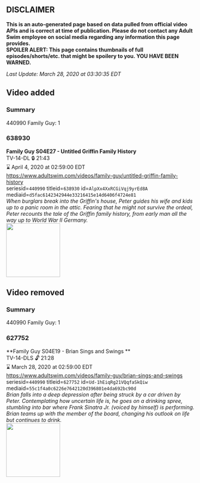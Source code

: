 ## DISCLAIMER
**This is an auto-generated page based on data pulled from official video APIs and is correct at time of publication. Please do not contact any Adult Swim employee on social media regarding any information this page provides.**  
**SPOILER ALERT: This page contains thumbnails of full episodes/shorts/etc. that might be spoilery to you. YOU HAVE BEEN WARNED.**  

_Last Update: March 28, 2020 at 03:30:35 EDT_
## Video added
### Summary
440990 Family Guy: 1  
### 638930
**Family Guy S04E27 - Untitled Griffin Family History**  
TV-14-DL 🔒 21:43  
⌛ April 4, 2020 at 02:59:00 EDT  
https://www.adultswim.com/videos/family-guy/untitled-griffin-family-history  
seriesid=`440990` titleid=`638930` id=`AlpXx4XxRCGiVqj9yrEd8A` mediaid=`d5fac6142342944e33216415e14d6406f4724e81`  
_When burglars break into the Griffin's house, Peter guides his wife and kids up to a panic room in the attic.  Fearing that he might not survive the ordeal, Peter recounts the tale of the Griffin family history, from early man all the way up to World War II Germany._  
<a href="https://i.cdn.turner.com/asfix/repository//8a25c3920eaf5fa6010eaffb99c438bf/thumbnail_2182074880157903926.jpg"><img src="https://i.cdn.turner.com/asfix/repository//8a25c3920eaf5fa6010eaffb99c438bf/thumbnail_2182074880157903926.jpg" height="144px" /></a>
## Video removed
### Summary
440990 Family Guy: 1  
### 627752
**Family Guy S04E19 - Brian Sings and Swings **  
TV-14-DLS 🔓 21:28  
⌛ March 28, 2020 at 02:59:00 EDT  
https://www.adultswim.com/videos/family-guy/brian-sings-and-swings  
seriesid=`440990` titleid=`627752` id=`Ud-1hEiqRg21VQqfaSkQiw` mediaid=`55c1f4a0c6226e7642120d396801e4da692bc90d`  
_Brian falls into a deep depression after being struck by a car driven by Peter.  Contemplating how uncertain life is, he goes on a drinking spree, stumbling into bar where Frank Sinatra Jr. (voiced by himself) is performing.  Brian teams up with the member of the board, changing his outlook on life but continues to drink._  
<a href="https://i.cdn.turner.com/asfix/repository//8a25c3920eaf5fa6010eaffb99c438bf/thumbnail_6105384209305024852.jpg"><img src="https://i.cdn.turner.com/asfix/repository//8a25c3920eaf5fa6010eaffb99c438bf/thumbnail_6105384209305024852.jpg" height="144px" /></a>
